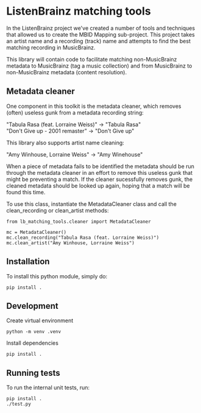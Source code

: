 ListenBrainz matching tools
===========================

In the ListenBrainz project we've created a number of tools and techniques that allowed us to 
create the MBID Mapping sub-project. This project takes an artist name and a recording (track)
name and attempts to find the best matching recording in MusicBrainz.

This library will contain code to facilitate matching non-MusicBrainz metadata to MusicBrainz
(tag a music collection) and from MusicBrainz to non-MusicBrainz metadata (content resolution).

Metadata cleaner
----------------

One component in this toolkit is the metadata cleaner, which removes (often) useless gunk
from a metadata recording string:

   "Tabula Rasa (feat. Lorraine Weiss)" -> "Tabula Rasa"       
   "Don't Give up - 2001 remaster" -> "Don't Give up"

This library also supports artist name cleaning:

   "Amy Winhouse, Lorraine Weiss" -> "Amy Winehouse"

When a piece of metadata fails to be identified the metadata should be run through the
metadata cleaner in an effort to remove this useless gunk that might be preventing a match.
If the cleaner sucessfully removes gunk, the cleaned metadata should be looked up again, hoping
that a match will be found this time.

To use this class, instantiate the MetadataCleaner class and call the clean_recording or
clean_artist methods:

```
from lb_matching_tools.cleaner import MetadataCleaner

mc = MetadataCleaner()
mc.clean_recording("Tabula Rasa (feat. Lorraine Weiss)")
mc.clean_artist("Amy Winhouse, Lorraine Weiss")
```

Installation
------------

To install this python module, simply do:

```
pip install .
```

Development
-----------

Create virtual environment

```
python -m venv .venv
```

Install dependencies

```
pip install .
```

Running tests
-------------

To run the internal unit tests, run:

```
pip install .
./test.py
```


